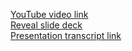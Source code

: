 [YouTube video link](https://youtu.be/VrryjQlmE7g)   
[Reveal slide deck](https://rolling-scopes-school.github.io/k98940-JSFE2023Q4/presentation/)   
[Presentation transcript link](https://github.com/rolling-scopes-school/k98940-JSFE2023Q4/blob/presentation/presentation/transcript.md)
